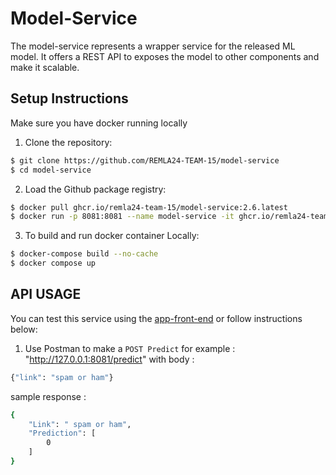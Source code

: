 # Model-Service
The model-service represents a wrapper service for the released ML model. It offers a REST API
to exposes the model to other components and make it scalable. 

## Setup Instructions 
Make sure you have docker running locally 

1. Clone the repository:
```bash 
$ git clone https://github.com/REMLA24-TEAM-15/model-service
$ cd model-service
```
2. Load the Github package registry:
```bash
$ docker pull ghcr.io/remla24-team-15/model-service:2.6.latest
$ docker run -p 8081:8081 --name model-service -it ghcr.io/remla24-team-15/model-service:2.6.latest
```

3. To build and run docker container Locally:
```bash
$ docker-compose build --no-cache
$ docker compose up 
```

## API USAGE 
You can test this service using the [app-front-end](https://github.com/REMLA24-TEAM-15/app) or follow instructions below: 
1. Use Postman to make a ```POST Predict``` for example : "http://127.0.0.1:8081/predict" with body :
```bash
{"link": "spam or ham"}
 ```
sample response :
```bash 
{
    "Link": " spam or ham",
    "Prediction": [
        0
    ]
}
```
